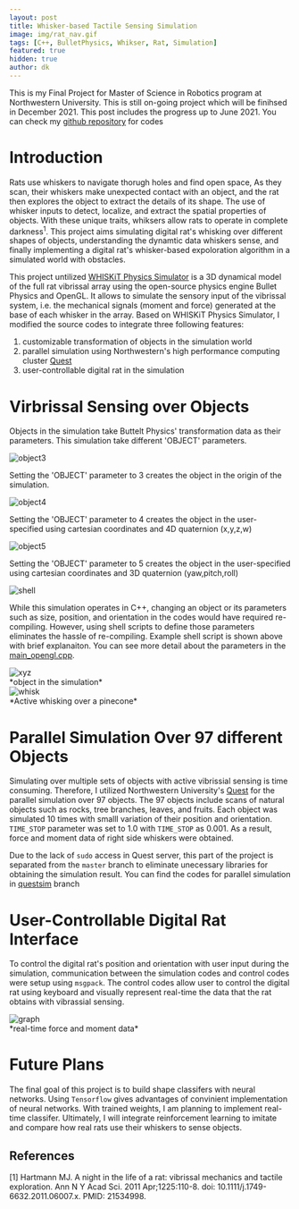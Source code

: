 ```yaml
---
layout: post
title: Whisker-based Tactile Sensing Simulation
image: img/rat_nav.gif
tags: [C++, BulletPhysics, Whikser, Rat, Simulation]
featured: true
hidden: true
author: dk
---
```


This is my Final Project for Master of Science in Robotics program at Northwestern University.
This is still on-going project which will be finihsed in December 2021. This post includes the progress up to June 2021.
You can check my [github repository](https://github.com/dokkev/whisker_project) for codes


# Introduction
Rats use whiskers to navigate thorugh holes and find open space, As they scan, their whiskers make unexpected contact with an object, and the rat then explores the object to extract the details of its shape. The use of whisker inputs to detect, localize, and extract the spatial properties of objects. With these unique traits, whiksers allow rats to operate in complete darkness<sup>1</sup>. This project aims simulating digital rat's whisking over different shapes of objects, understanding the dynamtic data whiskers sense, and finally implementing a digital rat's whisker-based expoloration algorithm in a simulated world with obstacles.

This project untilized [WHISKiT Physics Simulator](https://github.com/SeNSE-lab/whiskitphysics) is a 3D dynamical model of the full rat vibrissal array using the open-source physics engine Bullet Physics and OpenGL. It allows to simulate the sensory input of the vibrissal system, i.e. the mechanical signals (moment and force) generated at the base of each whisker in the array. Based on WHISKiT Physics Simulator, I modified the source codes to integrate three following features:

1) customizable transformation of objects in the simulation world
2) parallel simulation using Northwestern's high performance computing cluster [Quest](https://www.it.northwestern.edu/research/user-services/quest/)
3) user-controllable digital rat in the simulation

# Virbrissal Sensing over Objects
Objects in the simulation take Buttelt Physics' transformation data as their parameters. This simulation take different 'OBJECT' parameters.

<div class="post-flex-display">
    <img src="/img/rat/object3.png" alt="object3">
</div>

Setting the 'OBJECT' parameter to 3 creates the object in the origin of the simulation.

<div class="post-flex-display">
    <img src="/img/rat/object4.png" alt="object4">
</div>

Setting the 'OBJECT' parameter to 4 creates the object in the user-specified using cartesian coordinates and 4D quaternion (x,y,z,w)

<div class="post-flex-display">
    <img src="/img/rat/object5.png" alt="object5">
</div>

Setting the 'OBJECT' parameter to 5 creates the object in the user-specified using cartesian coordinates and 3D quaternion (yaw,pitch,roll)

<div class="post-flex-display">
    <img src="/img/rat/shell.png" alt="shell">
</div>

While this simulation operates in C++, changing an object or its parameters such as size, position, and orientation in the codes would have required re-compiling. However, using shell scripts to define those parameters eliminates the hassle of re-compiling. Example shell script is shown above with brief explanaiton. You can see more detail about the parameters in the [main_opengl.cpp](https://github.com/rubberdk/whisker_project/blob/master/code/src/main_opengl.cpp).

<div class="post-flex-display">
    <img src="/img/rat/xyz.png" alt="xyz">
</div>
*object in the simulation*

<div class="post-flex-display">
    <img src="/img/rat/whisk.gif" alt="whisk">
</div>
*Active whisking over a pinecone*


# Parallel Simulation Over 97 different Objects
Simulating over multiple sets of objects with active vibrissial sensing is time consuming. Therefore, I utilized Northwestern University's [Quest](https://www.it.northwestern.edu/research/user-services/quest/) for the parallel simulation over 97 objects. The 97 objects include scans of natural objects such as rocks, tree branches, leaves, and fruits. Each object was simulated 10 times with smalll variation of their position and orientation. `TIME_STOP` parameter was set to 1.0 with `TIME_STOP` as 0.001. As a result, force and moment data of right side whiskers were obtained.

Due to the lack of `sudo` access in Quest server, this part of the project is separated from the `master` branch to eliminate unecessary libraries for obtaining the simulation result. You can find the codes for parallel simulation in [questsim](https://github.com/rubberdk/whisker_project/tree/questsim) branch

# User-Controllable Digital Rat Interface
To control the digital rat's position and orientation with user input during the simulation, communication between the simulation codes and control codes were setup using `msgpack`. The control codes allow user to control the digital rat using keyboard and visually represent real-time the data that the rat obtains with vibrassial sensing.

<div class="post-flex-display">
    <img src="/img/rat/graph.png" alt="graph">
</div>
*real-time force and moment data*


# Future Plans
The final goal of this project is to build shape classifers with neural networks. Using `Tensorflow` gives advantages of convinient implementation of neural networks. With trained weights, I am planning to implement real-time classifer. Ultimately, I will integrate reinforcement learning to imitate and compare how real rats use their whiskers to sense objects.



## References
[1] Hartmann MJ. A night in the life of a rat: vibrissal mechanics and tactile exploration. Ann N Y Acad Sci. 2011 Apr;1225:110-8. doi: 10.1111/j.1749-6632.2011.06007.x. PMID: 21534998.